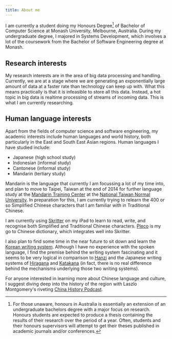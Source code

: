 ```yaml
---
title: About me
---
```


I am currently a student doing my Honours Degree[^1] of Bachelor of Computer Science at Monash University, Melbourne,
Australia. During my undergraduate degree, I majored in Systems Development, which involves a lot of the coursework from the
Bachelor of Software Engineering degree at Monash.

## Research interests

My research interests are in the area of big data processing and handling. Currently, we are at a stage where we are
generating an exponentially large amount of data at a faster rate than technology can keep up with. What this means
practically is that it is infeasible to store all this data. Instead, a hot topic in big data is realtime processing of
streams of incoming data. This is what I am currently researching.

## Human language interests

Apart from the fields of computer science and software engineering, my academic interests include human languages and
world history, both particularly in the East and South East Asian regions. Human languages I have studied include:

- Japanese (high school study)
- Indonesian (informal study)
- Cantonese (informal study)
- Mandarin (tertiary study)

Mandarin is the language that currently I am focussing a lot of my time into, and plan to move to Taipei, Taiwan at the end of
2014 for further language study at the [Mandarin Training Center][1] at the [National Taiwan Normal University][2]. In
preparation for this, I am currently trying to relearn the 400 or so Simplified Chinese characters that I am familiar with
in Traditional Chinese.

I am currently using [Skritter][4] on my iPad to learn to read, write, and recognise both Simplified and Traditional
Chinese characters. [Pleco][5] is my go to Chinese dictionary, which integrates well into Skritter.

I also plan to find some time in the near future to sit down and learn the [Korean writing system][3]. Although I have
no experience with the spoken language, I find the premise behind the writing system fascinating and it seems to be very
logical in comparison to [Hanzi][7] and the Japanese writing systems of [Hiragana][8] and [Katakana][9] (in fact, there
is no real difference behind the mechanisms underlying those two writing systems).

For anyone interested in learning more about Chinese language and culture, I suggest diving deep into the history of the
region with Laszlo Montgomery's riveting [China History Podcast][6].





[^1]: For those unaware, honours in Australia is essentially an extension of an undergraduate bachelors degree with a major focus on research. Honours students are expected to produce a thesis containing the results of their research over the period of a year. Often, students and their honours supervisors will attempt to get their theses published in academic journals and/or conferences.


[1]: https://en.wikipedia.org/wiki/Mandarin_Training_Center               "Wikipedia: Mandarin Training Center"
[2]: https://en.wikipedia.org/wiki/National_Taiwan_Normal_University      "Wikipedia: National Taiwan Normal University"
[3]: https://en.wikipedia.org/wiki/Hangul                                 "Wikipedia: Hangul"
[4]: http://www.skritter.com                                              "Skritter homepage"
[5]: https://www.pleco.com/                                               "Pleco Chinese Dictionary homepage"
[6]: http://chinahistorypodcast.com/                                      "Laszlo Montgomery's China History Podcast"
[7]: https://en.wikipedia.org/wiki/Hanzi                                  "Wikipedia: Hanzi"
[8]: https://en.wikipedia.org/wiki/Hiragana                               "Wikipedia: Hiragana"
[9]: https://en.wikipedia.org/wiki/Katakana                               "Wikipedia: Katakana"